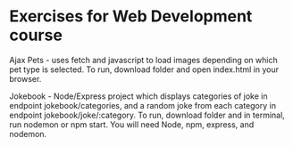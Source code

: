 # Exercises for Web Development course
Ajax Pets - uses fetch and javascript to load images depending on which pet type is selected. To run, download folder and open index.html in your browser.

Jokebook - Node/Express project which displays categories of joke in endpoint jokebook/categories, and a random joke from each category in endpoint jokebook/joke/:category. To run, download folder and in terminal, run nodemon or npm start. You will need Node, npm, express, and nodemon.
